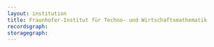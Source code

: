 ```yaml
---
layout: institution
title: Fraunhofer-Institut für Techno- und Wirtschaftsmathematik
recordsgraph: 
storagegraph: 
---
```

